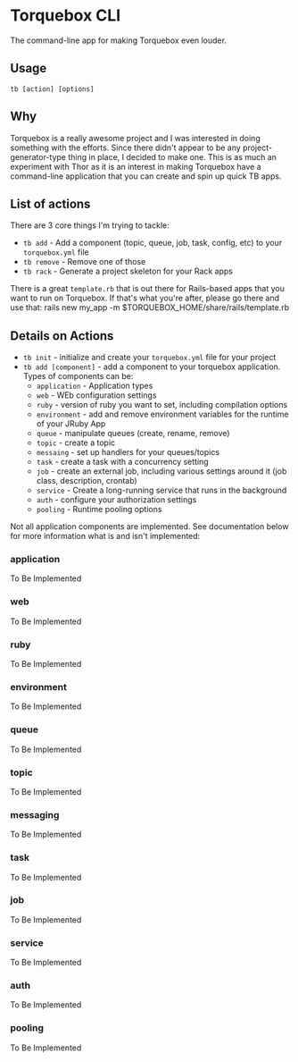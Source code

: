Torquebox CLI
=============
The command-line app for making Torquebox even louder.

Usage
-----

    tb [action] [options]

Why
---

Torquebox is a really awesome project and I was interested in doing something
with the efforts.  Since there didn't appear to be any project-generator-type
thing in place, I decided to make one.  This is as much an experiment with
Thor as it is an interest in making Torquebox have a command-line application
that you can create and spin up quick TB apps.

List of actions
---------------
There are 3 core things I'm trying to tackle:
  * `tb add` - Add a component (topic, queue, job, task, config, etc) to your
    `torquebox.yml` file
  * `tb remove` - Remove one of those
  * `tb rack` - Generate a project skeleton for your Rack apps

There is a great `template.rb` that is out there for Rails-based apps that you
want to run on Torquebox.  If that's what you're after, please go there and use
that:
    rails new my_app -m $TORQUEBOX_HOME/share/rails/template.rb

Details on Actions
------------------
  * `tb init` - initialize and create your `torquebox.yml` file for your project
  * `tb add [component]` - add a component to your torquebox application.
    Types of components can be:
      * `application` - Application types
      * `web` - WEb configuration settings
      * `ruby` - version of ruby you want to set, including compilation options
      * `environment` - add and remove environment variables for the runtime of
      	your JRuby App
      * `queue` - manipulate queues (create, rename, remove)
      * `topic` - create a topic
      * `messaing` - set up handlers for your queues/topics
      * `task` - create a task with a concurrency setting
      * `job` - create an external job, including various settings around it
      	(job class, description, crontab)
      * `service` - Create a long-running service that runs in the background
      * `auth` - configure your authorization settings
      * `pooling` - Runtime pooling options

Not all application components are implemented.  See documentation below for
more information what is and isn't implemented:

### application
To Be Implemented

### web
To Be Implemented

### ruby
To Be Implemented

### environment
To Be Implemented

### queue
To Be Implemented

### topic
To Be Implemented

### messaging
To Be Implemented

### task
To Be Implemented

### job
To Be Implemented

### service
To Be Implemented

### auth
To Be Implemented

### pooling
To Be Implemented

